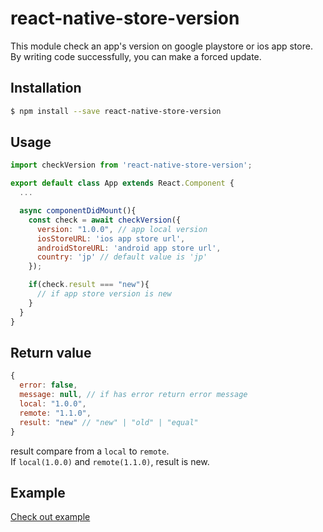 # react-native-store-version
This module check an app's version on google playstore or ios app store.  
By writing code successfully, you can make a forced update.

## Installation
```bash
$ npm install --save react-native-store-version
```

## Usage
```jsx
import checkVersion from 'react-native-store-version';

export default class App extends React.Component {
  ...

  async componentDidMount(){
    const check = await checkVersion({
      version: "1.0.0", // app local version
      iosStoreURL: 'ios app store url',
      androidStoreURL: 'android app store url',
      country: 'jp' // default value is 'jp'
    });

    if(check.result === "new"){
      // if app store version is new
    }
  }
}
```

## Return value
```jsx
{
  error: false,
  message: null, // if has error return error message
  local: "1.0.0",
  remote: "1.1.0",
  result: "new" // "new" | "old" | "equal"
}
```
result compare from a `local` to `remote`.  
If `local(1.0.0)` and `remote(1.1.0)`, result is new.

## Example
[Check out example](./example)